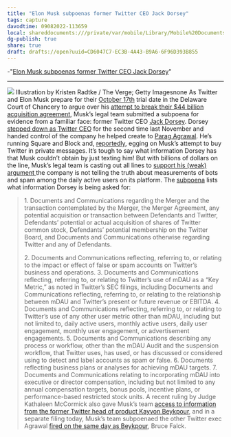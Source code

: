 ```yaml
---
title: "Elon Musk subpoenas former Twitter CEO Jack Dorsey"
tags: capture
davodtime: 09082022-113659
local: shareddocuments:///private/var/mobile/Library/Mobile%20Documents/iCloud~md~obsidian/Documents/OBSHIDDIAN/drafts/CD6047C7-EC3B-4A43-B9A6-6F96D393B855.md
dg-publish: true
share: true
draft: drafts://open?uuid=CD6047C7-EC3B-4A43-B9A6-6F96D393B855
---
```

-"[Elon Musk subpoenas former Twitter CEO Jack Dorsey](https://www.theverge.com/2022/8/22/23316862/elon-musk-jack-dorsey-twitter-trial-subpoena)"

---
![](https://cdn.vox-cdn.com/thumbor/YjI6MbcU6*GWbzktdWF52EOlwQs=/0x0:2040x1360/1200x800/filters:focal\(857x517:1183x843\)/cdn.vox-cdn.com/uploads/chorus*image/image/71271408/VRG*Illo*STK022*K*Radtke*Musk*Twitter*Shrug.0.jpg) Illustration by Kristen Radtke / The Verge; Getty Imagesnone
As Twitter and Elon Musk prepare for their [October 17th](https://www.theverge.com/2022/7/29/23283577/elon-musk-twitter-lawsuit-trial-start-date-delaware) trial date in the Delaware Court of Chancery to argue over his [attempt to break their $44 billion acquisition agreement](https://www.theverge.com/2022/7/12/23205624/twitter-sues-elon-musk-acquisition-agreement), Musk’s legal team submitted a subpoena for evidence from a familiar face: former Twitter CEO [Jack Dorsey](https://www.theverge.com/2015/10/5/9457277/jack-dorsey-twitter-ceo-timeline).
Dorsey [stepped down as Twitter CEO](https://www.theverge.com/2021/11/29/22807578/jack-dorsey-rumor-resign-twitter-ceo-square-web3) for the second time last November and handed control of the company he helped create to [Parag Agrawal](https://www.theverge.com/2021/11/29/22808756/twitter-ceo-parag-agrawal-jack-dorsey-bluesky-moderation). He’s running Square and Block and, [reportedly](https://www.theverge.com/2022/4/29/23049172/elon-musk-buys-twitter-thiel-farts-jack-dorsey), egging on Musk’s attempt to buy Twitter in private messages.
It’s tough to say what information Dorsey has that Musk couldn’t obtain by just texting him! But with billions of dollars on the line, Musk’s legal team is casting out all lines to [support his (weak) argument ](https://www.theverge.com/2022/8/5/23293527/elon-musk-countersuit-twitter-acquisition-fraud)the company is not telling the truth about measurements of bots and spam among the daily active users on its platform. The [subpoena](https://www.documentcloud.org/documents/22161191-dorsey-schedules-a-b?responsive=0&title=1&onlyshoworg=1) lists what information Dorsey is being asked for:
> 1\. Documents and Communications regarding the Merger and the transaction contemplated by the Merger, the Merger Agreement, any potential acquisition or transaction between Defendants and Twitter, Defendants’ potential or actual acquisition of shares of Twitter common stock, Defendants’ potential membership on the Twitter Board, and Documents and Communications otherwise regarding Twitter and any of Defendants. 
> 
> 2\. Documents and Communications reflecting, referring to, or relating to the impact or effect of false or spam accounts on Twitter’s business and operations. 
> 3\. Documents and Communications reflecting, referring to, or relating to Twitter’s use of mDAU as a “Key Metric,” as noted in Twitter’s SEC filings, including Documents and Communications reflecting, referring to, or relating to the relationship between mDAU and Twitter’s present or future revenue or EBITDA. 
> 4\. Documents and Communications reflecting, referring to, or relating to Twitter’s use of any other user metric other than mDAU, including but not limited to, daily active users, monthly active users, daily user engagement, monthly user engagement, or advertisement engagements. 
> 5\. Documents and Communications describing any process or workflow, other than the mDAU Audit and the suspension workflow, that Twitter uses, has used, or has discussed or considered using to detect and label accounts as spam or false. 
> 6\. Documents reflecting business plans or analyses for achieving mDAU targets. 
> 7\. Documents and Communications relating to incorporating mDAU into executive or director compensation, including but not limited to any annual compensation targets, bonus pools, incentive plans, or performance-based restricted stock units.
A recent ruling by Judge Kathaleen McCormick also gave Musk’s team [access to information from the former Twitter head of product Kayvon Beykpour](https://www.theverge.com/2022/8/16/23309024/elon-musk-twitter-lawsuit-bot-spam-kayvon-beykpour), and in a separate filing today, Musk’s team subpoenaed the other Twitter exec Agrawal [fired on the same day as Beykpour](https://www.theverge.com/2022/5/12/23068851/twitter-product-chief-kayvon-beykpour-bruce-falck-parag-agrawal), Bruce Falck.